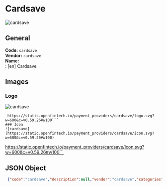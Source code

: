 # Cardsave 
![cardsave](https://static.openfintech.io/payment_providers/cardsave/logo.svg?w=600&c=v0.59.26#w100)  
## General 
**Code:** `cardsave`  
**Vendor:** `cardsave`  
**Name:**  
:	[en] Cardsave  
## Images 
### Logo 
![cardsave](https://static.openfintech.io/payment_providers/cardsave/logo.svg?w=600&c=v0.59.26#w100)  
```
 https://static.openfintech.io/payment_providers/cardsave/logo.svg?w=600&c=v0.59.26#w100```  
### Icon 
![cardsave](https://static.openfintech.io/payment_providers/cardsave/icon.svg?w=600&c=v0.59.26#w100)  
```
 https://static.openfintech.io/payment_providers/cardsave/icon.svg?w=600&c=v0.59.26#w100```  
## JSON Object 
```json
 {"code":"cardsave","description":null,"vendor":"cardsave","categories":null,"countries":null,"payment_method":null,"payout_method":null,"metadata":{"about_payments_code":"cardsave"},"name":{"en":"Cardsave"}}```  
